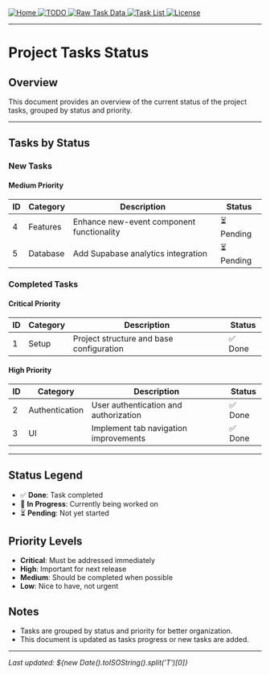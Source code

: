 <div>
  <a href="README.md">
    <img src="https://img.shields.io/badge/README.md-purple" alt="Home">
  </a>
  <a href="TODO.md">
    <img src="https://img.shields.io/badge/TODO.md-red" alt="TODO">
  </a>
  <a href="TODO_RAW_TASK_DATA.md">
    <img src="https://img.shields.io/badge/TODO_RAW_TASK_DATA.md-orange" alt="Raw Task Data">
  </a>
  <a href="TASK_LIST.md">
    <img src="https://img.shields.io/badge/TASK_LIST.md-green" alt="Task List">
  </a>
  <a href="LICENSE">
    <img src="https://img.shields.io/badge/LICENSE-lightgrey" alt="License">
  </a>
</div>

---
# Project Tasks Status

## Overview

This document provides an overview of the current status of the project tasks, grouped by status and priority.

---

## Tasks by Status

### New Tasks

#### Medium Priority
| ID  | Category | Description                               | Status     |
| --- | -------- | ----------------------------------------- | ---------- |
| 4   | Features | Enhance new-event component functionality | ⏳ Pending |
| 5   | Database | Add Supabase analytics integration        | ⏳ Pending |

### Completed Tasks

#### Critical Priority
| ID  | Category | Description                              | Status  |
| --- | -------- | ---------------------------------------- | ------- |
| 1   | Setup    | Project structure and base configuration | ✅ Done |

#### High Priority
| ID  | Category       | Description                              | Status  |
| --- | -------------- | ---------------------------------------- | ------- |
| 2   | Authentication | User authentication and authorization    | ✅ Done |
| 3   | UI             | Implement tab navigation improvements     | ✅ Done |

---

## Status Legend

- ✅ **Done**: Task completed
- 🔄 **In Progress**: Currently being worked on
- ⏳ **Pending**: Not yet started

## Priority Levels

- **Critical**: Must be addressed immediately
- **High**: Important for next release
- **Medium**: Should be completed when possible
- **Low**: Nice to have, not urgent

## Notes

- Tasks are grouped by status and priority for better organization.
- This document is updated as tasks progress or new tasks are added.

---
_Last updated: ${new Date().toISOString().split('T')[0]}_


